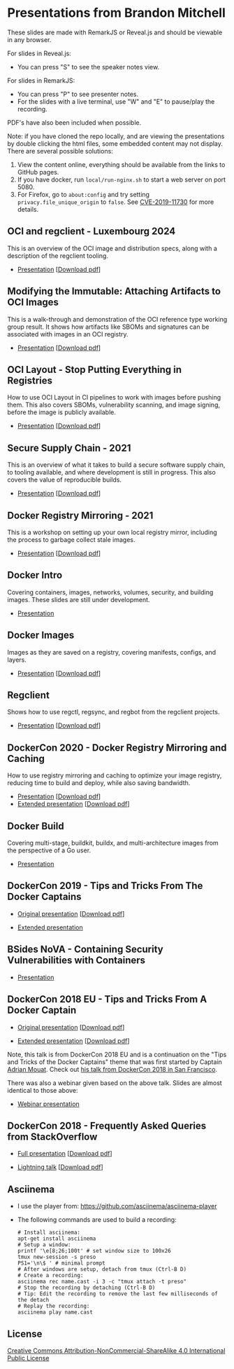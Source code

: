 # Presentations from Brandon Mitchell

These slides are made with RemarkJS or Reveal.js and should be viewable in any browser.

For slides in Reveal.js:

- You can press "S" to see the speaker notes view.

For slides in RemarkJS:

- You can press "P" to see presenter notes.
- For the slides with a live terminal, use "W" and "E" to pause/play the recording.

PDF's have also been included when possible. 

Note: if you have cloned the repo locally, and are viewing the presentations by double clicking the html files, some embedded content may not display.
There are several possible solutions:

1. View the content online, everything should be available from the links to GitHub pages.
2. If you have docker, run `local/run-nginx.sh` to start a web server on port 5080.
3. For Firefox, go to `about:config` and try setting `privacy.file_unique_origin` to `false`.  See [CVE-2019-11730](https://www.mozilla.org/en-US/security/advisories/mfsa2019-21/#CVE-2019-11730) for more details.

## OCI and regclient - Luxembourg 2024

This is an overview of the OCI image and distribution specs, along with a description of the regclient tooling.

- [Presentation](https://sudo-bmitch.github.io/presentations/oci-regclient-luxembourg-2024/index.html)
  [[Download pdf](https://sudo-bmitch.github.io/presentations/oci-regclient-luxembourg-2024/presentation.pdf)]

## Modifying the Immutable: Attaching Artifacts to OCI Images

This is a walk-through and demonstration of the OCI reference type working group result.
It shows how artifacts like SBOMs and signatures can be associated with images in an OCI registry.

- [Presentation](https://sudo-bmitch.github.io/presentations/oci-referrers-2023/presentation.html)
  [[Download pdf](https://sudo-bmitch.github.io/presentations/oci-referrers-2023/presentation.pdf)]

## OCI Layout - Stop Putting Everything in Registries

How to use OCI Layout in CI pipelines to work with images before pushing them.
This also covers SBOMs, vulnerability scanning, and image signing, before the image is publicly available.

- [Presentation](https://sudo-bmitch.github.io/presentations/oci-layout/presentation.html)
  [[Download pdf](https://sudo-bmitch.github.io/presentations/oci-layout/presentation.pdf)]

## Secure Supply Chain - 2021

This is an overview of what it takes to build a secure software supply chain, to tooling available, and where development is still in progress.
This also covers the value of reproducible builds.

- [Presentation](https://sudo-bmitch.github.io/presentations/secure-supply-chain-2021/presentation.html)
  [[Download pdf](https://sudo-bmitch.github.io/presentations/secure-supply-chain-2021/presentation.pdf)]

## Docker Registry Mirroring - 2021

This is a workshop on setting up your own local registry mirror, including the process to garbage collect stale images.

- [Presentation](https://sudo-bmitch.github.io/presentations/reg-mirror-2021/presentation.html)
  [[Download pdf](https://sudo-bmitch.github.io/presentations/reg-mirror-2021/presentation.pdf)]

## Docker Intro

Covering containers, images, networks, volumes, security, and building images.
These slides are still under development.

- [Presentation](https://sudo-bmitch.github.io/presentations/docker-intro/presentation.html)

## Docker Images

Images as they are saved on a registry, covering manifests, configs, and layers.

- [Presentation](https://sudo-bmitch.github.io/presentations/docker-images/presentation.html)
  [[Download pdf](https://sudo-bmitch.github.io/presentations/docker-images/presentation.pdf)]

## Regclient

Shows how to use regctl, regsync, and regbot from the regclient projects.

- [Presentation](https://sudo-bmitch.github.io/presentations/regclient/presentation.html)
  [[Download pdf](https://sudo-bmitch.github.io/presentations/regclient/presentation.pdf)]

## DockerCon 2020 - Docker Registry Mirroring and Caching

How to use registry mirroring and caching to optimize your image registry,
reducing time to build and deploy, while also saving bandwidth.

- [Presentation](https://sudo-bmitch.github.io/presentations/registry/presentation.html)
  [[Download pdf](https://sudo-bmitch.github.io/presentations/registry/presentation.pdf)]
- [Extended presentation](https://sudo-bmitch.github.io/presentations/registry/presentation-extended.html)
  [[Download pdf](https://sudo-bmitch.github.io/presentations/registry/presentation-extended.pdf)]

## Docker Build

Covering multi-stage, buildkit, buildx, and multi-architecture images from the
perspective of a Go user.

- [Presentation](https://sudo-bmitch.github.io/presentations/docker-build/presentation.html)

## DockerCon 2019 - Tips and Tricks From The Docker Captains

- [Original presentation](https://sudo-bmitch.github.io/presentations/dc2019/tips-and-tricks-of-the-captains.html)
  [[Download pdf](https://sudo-bmitch.github.io/presentations/dc2019/tips-and-tricks-of-the-captains.pdf)]

- [Extended presentation](https://sudo-bmitch.github.io/presentations/dc2019/tips-and-tricks-of-the-captains-extended.html)

## BSides NoVA - Containing Security Vulnerabilities with Containers

- [Presentation](https://sudo-bmitch.github.io/presentations/bsides-nova/presentation.html)

## DockerCon 2018 EU - Tips and Tricks From A Docker Captain

- [Original presentation](https://sudo-bmitch.github.io/presentations/dc2018eu/tips-and-tricks-of-the-captains.html)
  [[Download pdf](https://sudo-bmitch.github.io/presentations/dc2018eu/tips-and-tricks-of-the-captains.pdf)]

- [Extended presentation](https://sudo-bmitch.github.io/presentations/dc2018eu/tips-and-tricks-of-the-captains-extended.html)
  [[Download pdf](https://sudo-bmitch.github.io/presentations/dc2018eu/tips-and-tricks-of-the-captains-extended.pdf)]

Note, this talk is from DockerCon 2018 EU and is a continuation on the
"Tips and Tricks of the Docker Captains" theme that was first started by
Captain [Adrian Mouat](https://twitter.com/adrianmouat). Check out [his talk
from DockerCon 2018 in San Francisco](https://drive.google.com/file/d/1RBAl2PfTnn-IZWzQEoiISaXh4GQOpjxL/view).

There was also a webinar given based on the above talk. Slides are almost identical to those above:

- [Webinar presentation](https://sudo-bmitch.github.io/presentations-webinar-20181212/dc2018eu/tips-and-tricks-of-the-captains.html)

## DockerCon 2018 - Frequently Asked Queries from StackOverflow

- [Full presentation](https://sudo-bmitch.github.io/presentations/dc2018/faq-stackoverflow.html)
  [[Download pdf](https://sudo-bmitch.github.io/presentations/dc2018/faq-stackoverflow.pdf)]

- [Lightning talk](https://sudo-bmitch.github.io/presentations/dc2018/faq-stackoverflow-lightning.html)
  [[Download pdf](https://sudo-bmitch.github.io/presentations/dc2018/faq-stackoverflow-lightning.pdf)]

## Asciinema

- I use the player from: <https://github.com/asciinema/asciinema-player>
- The following commands are used to build a recording:

  ```shell
  # Install asciinema:
  apt-get install asciinema
  # Setup a window:
  printf '\e[8;26;100t' # set window size to 100x26
  tmux new-session -s preso
  PS1='\n\$ ' # minimal prompt
  # After windows are setup, detach from tmux (Ctrl-B D)
  # Create a recording:
  asciinema rec name.cast -i 3 -c "tmux attach -t preso"
  # Stop the recording by detaching (Ctrl-B D)
  # Tip: Edit the recording to remove the last few milliseconds of the detach
  # Replay the recording:
  asciinema play name.cast
  ```

## License

[Creative Commons Attribution-NonCommercial-ShareAlike 4.0 International Public
License](LICENSE)
